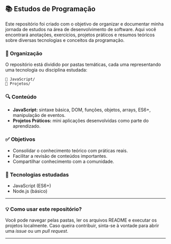 ## 📚 Estudos de Programação

Este repositório foi criado com o objetivo de organizar e documentar minha jornada de estudos na área de desenvolvimento de software. Aqui você encontrará anotações, exercícios, projetos práticos e resumos teóricos sobre diversas tecnologias e conceitos da programação.

### 🧭 Organização

O repositório está dividido por pastas temáticas, cada uma representando uma tecnologia ou disciplina estudada:

```
📁 JavaScript/
📁 Projetos/
```

### 🔍 Conteúdo

* **JavaScript:** sintaxe básica, DOM, funções, objetos, arrays, ES6+, manipulação de eventos.
* **Projetos Práticos:** mini aplicações desenvolvidas como parte do aprendizado.

### ✅ Objetivos

* Consolidar o conhecimento teórico com práticas reais.
* Facilitar a revisão de conteúdos importantes.
* Compartilhar conhecimento com a comunidade.

### 🚀 Tecnologias estudadas

* JavaScript (ES6+)
* Node.js (básico)
---

### 💡 Como usar este repositório?

Você pode navegar pelas pastas, ler os arquivos README e executar os projetos localmente. Caso queira contribuir, sinta-se à vontade para abrir uma *issue* ou um *pull request*.

---
